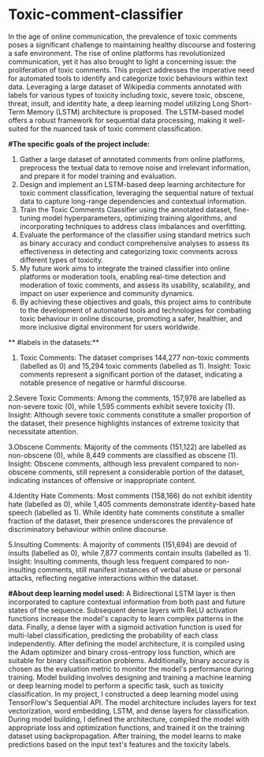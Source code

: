 # Toxic-comment-classifier
In the age of online communication, the prevalence of toxic comments poses a significant challenge to maintaining healthy discourse and fostering a safe environment. The rise of online platforms has revolutionized communication, yet it has also brought to light a concerning issue: the proliferation of toxic comments. This project addresses the imperative need for automated tools to identify and categorize toxic behaviours within text data. Leveraging a large dataset of Wikipedia comments annotated with labels for various types of toxicity including toxic, severe toxic, obscene, threat, insult, and identity hate, a deep learning model utilizing Long Short-Term Memory (LSTM) architecture is proposed. The LSTM-based model offers a robust framework for sequential data processing, making it well-suited for the nuanced task of toxic comment classification.

**#The specific goals of the project include:**


1.	Gather a large dataset of annotated comments from online platforms, preprocess the textual data to remove noise and irrelevant information, and prepare it for model training and evaluation.
2.	Design and implement an LSTM-based deep learning architecture for toxic comment classification, leveraging the sequential nature of textual data to capture long-range dependencies and contextual information.
3.	Train the Toxic Comments Classifier using the annotated dataset, fine-tuning model hyperparameters, optimizing training algorithms, and incorporating techniques to address class imbalances and overfitting.
4.	Evaluate the performance of the classifier using standard metrics such as binary accuracy and conduct comprehensive analyses to assess its effectiveness in detecting and categorizing toxic comments across different types of toxicity.
5.	My future work aims to integrate the trained classifier into online platforms or moderation tools, enabling real-time detection and moderation of toxic comments, and assess its usability, scalability, and impact on user experience and community dynamics.
6.	By achieving these objectives and goals, this project aims to contribute to the development of automated tools and technologies for combating toxic behaviour in online discourse, promoting a safer, healthier, and more inclusive digital environment for users worldwide.


** #labels in the datasets:**

 1. Toxic Comments:
The dataset comprises 144,277 non-toxic comments (labelled as 0) and 15,294 toxic comments (labelled as 1). Insight: Toxic comments represent a significant portion of the dataset, indicating a notable presence of negative or harmful discourse.

2.Severe Toxic Comments:
Among the comments, 157,976 are labelled as non-severe toxic (0), while 1,595 comments exhibit severe toxicity (1). Insight: Although severe toxic comments constitute a smaller proportion of the dataset, their presence highlights instances of extreme toxicity that necessitate attention.

3.Obscene Comments:
Majority of the comments (151,122) are labelled as non-obscene (0), while 8,449 comments are classified as obscene (1). Insight: Obscene comments, although less prevalent compared to non-obscene comments, still represent a considerable portion of the dataset, indicating instances of offensive or inappropriate content.

4.Identity Hate Comments:
Most comments (158,166) do not exhibit identity hate (labelled as 0), while 1,405 comments demonstrate identity-based hate speech (labelled as 1). While identity hate comments constitute a smaller fraction of the dataset, their presence underscores the prevalence of discriminatory behaviour within online discourse.

5.Insulting Comments:
A majority of comments (151,694) are devoid of insults (labelled as 0), while 7,877 comments contain insults (labelled as 1). Insight: Insulting comments, though less frequent compared to non-insulting comments, still manifest instances of verbal abuse or personal attacks, reflecting negative interactions within the dataset.

**#About deep learning model used:**
A Bidirectional LSTM layer is then incorporated to capture contextual information from both past and future states of the sequence. Subsequent dense layers with ReLU activation functions increase the model's capacity to learn complex patterns in the data. Finally, a dense layer with a sigmoid activation function is used for multi-label classification, predicting the probability of each class independently. After defining the model architecture, it is compiled using the Adam optimizer and binary cross-entropy loss function, which are suitable for binary classification problems. Additionally, binary accuracy is chosen as the evaluation metric to monitor the model's performance during training. Model building involves designing and training a machine learning or deep learning model to perform a specific task, such as toxicity classification. In my project, I constructed a deep learning model using TensorFlow's Sequential API. The model architecture includes layers for text vectorization, word embedding, LSTM, and dense layers for classification. During model building, I defined the architecture, compiled the model with appropriate loss and optimization functions, and trained it on the training dataset using backpropagation. After training, the model learns to make predictions based on the input text's features and the toxicity labels.
